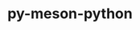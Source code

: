 ---
title: "py-meson-python"
layout: cache
categories: [package, develop-2025-03-30]
meta: {"compilers": ["apple-clang@16.0.0", "gcc@11.1.0", "gcc@11.4.0", "gcc@12.3.0", "gcc@13.2.0", "gcc@7.5.0", "intel-oneapi-compilers@2024.2.1"], "num_specs": 36, "num_specs_by_stack": {"data-vis-sdk": 1, "e4s": 7, "e4s-neoverse-v2": 4, "e4s-oneapi": 5, "e4s-rocm-external": 1, "hep": 3, "ml-darwin-aarch64-mps": 4, "ml-linux-aarch64-cpu": 5, "ml-linux-aarch64-cuda": 5, "ml-linux-x86_64-cpu": 5, "ml-linux-x86_64-cuda": 5, "ml-linux-x86_64-rocm": 4, "radiuss": 1, "root": 36, "tutorial": 1}, "oss": ["sequoia", "ubuntu18.04", "ubuntu20.04", "ubuntu22.04", "ubuntu24.04"], "platforms": ["darwin", "linux"], "stacks": ["data-vis-sdk", "e4s", "e4s-neoverse-v2", "e4s-oneapi", "e4s-rocm-external", "hep", "ml-darwin-aarch64-mps", "ml-linux-aarch64-cpu", "ml-linux-aarch64-cuda", "ml-linux-x86_64-cpu", "ml-linux-x86_64-cuda", "ml-linux-x86_64-rocm", "radiuss", "root", "tutorial"], "targets": ["aarch64", "neoverse_v2", "x86_64_v3"], "versions": ["0.16.0"]}
spec_details: [{"compiler": "gcc@13.2.0", "hash": "2ih5w2mcqm3x2e43trlcssnqaa2dycwf", "os": "ubuntu24.04", "platform": "linux", "size": "-", "stacks": ["ml-linux-x86_64-cpu", "ml-linux-x86_64-cuda", "root"], "target": "x86_64_v3", "variants": ["build_system=python_pip"], "versions": ["0.16.0"]}, {"compiler": "gcc@11.4.0", "hash": "3eaoc7vxsgolax5ytwzobddaaryowbvf", "os": "ubuntu22.04", "platform": "linux", "size": "-", "stacks": ["e4s-neoverse-v2", "root"], "target": "neoverse_v2", "variants": ["build_system=python_pip"], "versions": ["0.16.0"]}, {"compiler": "gcc@13.2.0", "hash": "5fm5v2uifxd4hnz3nqitrfx5qdptr5sy", "os": "ubuntu24.04", "platform": "linux", "size": "-", "stacks": ["ml-linux-x86_64-cpu", "ml-linux-x86_64-cuda", "ml-linux-x86_64-rocm", "root"], "target": "x86_64_v3", "variants": ["build_system=python_pip"], "versions": ["0.16.0"]}, {"compiler": "apple-clang@16.0.0", "hash": "74wkdz2bkoofv7xdvqyzpjp6ml3x4gst", "os": "sequoia", "platform": "darwin", "size": "-", "stacks": ["ml-darwin-aarch64-mps", "root"], "target": "aarch64", "variants": ["build_system=python_pip"], "versions": ["0.16.0"]}, {"compiler": "gcc@13.2.0", "hash": "7h4gnva7k7tt3oqbsjkbpw46z7bwlxky", "os": "ubuntu24.04", "platform": "linux", "size": "-", "stacks": ["ml-linux-x86_64-cpu", "ml-linux-x86_64-cuda", "ml-linux-x86_64-rocm", "root"], "target": "x86_64_v3", "variants": ["build_system=python_pip"], "versions": ["0.16.0"]}, {"compiler": "gcc@11.4.0", "hash": "7oiip3dtbfnvmqzdllrsgqwnc7tunyx6", "os": "ubuntu22.04", "platform": "linux", "size": "-", "stacks": ["e4s", "root"], "target": "x86_64_v3", "variants": ["build_system=python_pip"], "versions": ["0.16.0"]}, {"compiler": "apple-clang@16.0.0", "hash": "aczrblglzrv24v2p2ysl7xxuiwluynxa", "os": "sequoia", "platform": "darwin", "size": "-", "stacks": ["ml-darwin-aarch64-mps", "root"], "target": "aarch64", "variants": ["build_system=python_pip"], "versions": ["0.16.0"]}, {"compiler": "gcc@13.2.0", "hash": "cdgxw4gfouz7uif4qoqiahrcmlbll5kl", "os": "ubuntu24.04", "platform": "linux", "size": "-", "stacks": ["ml-linux-aarch64-cpu", "ml-linux-aarch64-cuda", "root"], "target": "aarch64", "variants": ["build_system=python_pip"], "versions": ["0.16.0"]}, {"compiler": "gcc@11.4.0", "hash": "d2zzgrqzdruj4xtslb2occyucjurq6eq", "os": "ubuntu22.04", "platform": "linux", "size": "-", "stacks": ["e4s", "root"], "target": "x86_64_v3", "variants": ["build_system=python_pip"], "versions": ["0.16.0"]}, {"compiler": "gcc@7.5.0", "hash": "daqrdmreab5gdvy6dgspaucax72izadr", "os": "ubuntu18.04", "platform": "linux", "size": "-", "stacks": ["radiuss", "root"], "target": "x86_64_v3", "variants": ["build_system=python_pip"], "versions": ["0.16.0"]}, {"compiler": "gcc@11.4.0", "hash": "e5gcbj7wg2eq2pjrmuawurd5pdh72glf", "os": "ubuntu22.04", "platform": "linux", "size": "-", "stacks": ["hep", "root"], "target": "x86_64_v3", "variants": ["build_system=python_pip"], "versions": ["0.16.0"]}, {"compiler": "gcc@11.1.0", "hash": "eemn5awtdn534nmpcdlpanjip47ddhsi", "os": "ubuntu20.04", "platform": "linux", "size": "-", "stacks": ["data-vis-sdk", "root"], "target": "x86_64_v3", "variants": ["build_system=python_pip"], "versions": ["0.16.0"]}, {"compiler": "gcc@11.4.0", "hash": "eq6exp5rkqreeeu3ua6w4nxqtdnuxqcd", "os": "ubuntu22.04", "platform": "linux", "size": "-", "stacks": ["e4s", "root"], "target": "x86_64_v3", "variants": ["build_system=python_pip"], "versions": ["0.16.0"]}, {"compiler": "intel-oneapi-compilers@2024.2.1", "hash": "fky7qmi3wiuco2wahvdtp4kgfk3ov6w7", "os": "ubuntu22.04", "platform": "linux", "size": "-", "stacks": ["e4s-oneapi", "root"], "target": "x86_64_v3", "variants": ["build_system=python_pip"], "versions": ["0.16.0"]}, {"compiler": "gcc@11.4.0", "hash": "fqnpwnzczawszzrld3htlcgo3det3khs", "os": "ubuntu22.04", "platform": "linux", "size": "-", "stacks": ["e4s", "root"], "target": "x86_64_v3", "variants": ["build_system=python_pip"], "versions": ["0.16.0"]}, {"compiler": "intel-oneapi-compilers@2024.2.1", "hash": "ga5hwipmxgskdc6lc3uk6gv3v22chdil", "os": "ubuntu22.04", "platform": "linux", "size": "-", "stacks": ["e4s-oneapi", "root"], "target": "x86_64_v3", "variants": ["build_system=python_pip"], "versions": ["0.16.0"]}, {"compiler": "gcc@11.4.0", "hash": "ghqombf4d63khhoauz4cpkfe5uq6bcj4", "os": "ubuntu22.04", "platform": "linux", "size": "-", "stacks": ["e4s-neoverse-v2", "root"], "target": "neoverse_v2", "variants": ["build_system=python_pip"], "versions": ["0.16.0"]}, {"compiler": "gcc@13.2.0", "hash": "gofb4vaebotp6y6geq6ruiurhpslzphl", "os": "ubuntu24.04", "platform": "linux", "size": "-", "stacks": ["ml-linux-aarch64-cpu", "ml-linux-aarch64-cuda", "root"], "target": "aarch64", "variants": ["build_system=python_pip"], "versions": ["0.16.0"]}, {"compiler": "gcc@13.2.0", "hash": "h7e72pn7gqswgd5jzyqslxec5eemt74y", "os": "ubuntu24.04", "platform": "linux", "size": "-", "stacks": ["ml-linux-aarch64-cpu", "ml-linux-aarch64-cuda", "root"], "target": "aarch64", "variants": ["build_system=python_pip"], "versions": ["0.16.0"]}, {"compiler": "gcc@11.4.0", "hash": "hqt5h5f7i6idv6kbriek2pk67oian5oe", "os": "ubuntu22.04", "platform": "linux", "size": "-", "stacks": ["e4s-neoverse-v2", "root"], "target": "neoverse_v2", "variants": ["build_system=python_pip"], "versions": ["0.16.0"]}, {"compiler": "gcc@13.2.0", "hash": "i6c6l3hepynixae6b7c3rjgimcjhuspt", "os": "ubuntu24.04", "platform": "linux", "size": "-", "stacks": ["ml-linux-x86_64-cpu", "ml-linux-x86_64-cuda", "ml-linux-x86_64-rocm", "root"], "target": "x86_64_v3", "variants": ["build_system=python_pip"], "versions": ["0.16.0"]}, {"compiler": "gcc@11.4.0", "hash": "ifi7vfgf5r6zffaz7z3usrgxlww24hef", "os": "ubuntu22.04", "platform": "linux", "size": "-", "stacks": ["hep", "root"], "target": "x86_64_v3", "variants": ["build_system=python_pip"], "versions": ["0.16.0"]}, {"compiler": "gcc@13.2.0", "hash": "j6uipfwjvbbu3ctjsqd3x7yz2fl3pq37", "os": "ubuntu24.04", "platform": "linux", "size": "-", "stacks": ["ml-linux-aarch64-cpu", "ml-linux-aarch64-cuda", "root"], "target": "aarch64", "variants": ["build_system=python_pip"], "versions": ["0.16.0"]}, {"compiler": "gcc@11.4.0", "hash": "jgt3bqwioo2kz6kfswuhzuvohgsl45xa", "os": "ubuntu22.04", "platform": "linux", "size": "-", "stacks": ["hep", "root"], "target": "x86_64_v3", "variants": ["build_system=python_pip"], "versions": ["0.16.0"]}, {"compiler": "gcc@13.2.0", "hash": "k5exzssc6mjrw7wveys3kq33cvvwdpt3", "os": "ubuntu24.04", "platform": "linux", "size": "-", "stacks": ["ml-linux-aarch64-cpu", "ml-linux-aarch64-cuda", "root"], "target": "aarch64", "variants": ["build_system=python_pip"], "versions": ["0.16.0"]}, {"compiler": "intel-oneapi-compilers@2024.2.1", "hash": "kemqjdwj3agyb2r4n7s7oqjzghd3bf67", "os": "ubuntu22.04", "platform": "linux", "size": "-", "stacks": ["e4s-oneapi", "root"], "target": "x86_64_v3", "variants": ["build_system=python_pip"], "versions": ["0.16.0"]}, {"compiler": "apple-clang@16.0.0", "hash": "mpqj6vgjfvf4ngr7hkl6rmcweiqzkpgi", "os": "sequoia", "platform": "darwin", "size": "-", "stacks": ["ml-darwin-aarch64-mps", "root"], "target": "aarch64", "variants": ["build_system=python_pip"], "versions": ["0.16.0"]}, {"compiler": "gcc@12.3.0", "hash": "n6wa55hjv4eciurx5a2h3qahyntqwx2g", "os": "ubuntu22.04", "platform": "linux", "size": "-", "stacks": ["root", "tutorial"], "target": "x86_64_v3", "variants": ["build_system=python_pip"], "versions": ["0.16.0"]}, {"compiler": "apple-clang@16.0.0", "hash": "nfahiv6xy542zfsa2vp3usmswpghsmmf", "os": "sequoia", "platform": "darwin", "size": "-", "stacks": ["ml-darwin-aarch64-mps", "root"], "target": "aarch64", "variants": ["build_system=python_pip"], "versions": ["0.16.0"]}, {"compiler": "intel-oneapi-compilers@2024.2.1", "hash": "qewep2vvimwikxmdvwwkj6upds24txis", "os": "ubuntu22.04", "platform": "linux", "size": "-", "stacks": ["e4s-oneapi", "root"], "target": "x86_64_v3", "variants": ["build_system=python_pip"], "versions": ["0.16.0"]}, {"compiler": "gcc@13.2.0", "hash": "rn3y67ht4row32nztcy6jsr3yuhnlqvi", "os": "ubuntu24.04", "platform": "linux", "size": "-", "stacks": ["ml-linux-x86_64-cpu", "ml-linux-x86_64-cuda", "ml-linux-x86_64-rocm", "root"], "target": "x86_64_v3", "variants": ["build_system=python_pip"], "versions": ["0.16.0"]}, {"compiler": "gcc@11.4.0", "hash": "s34ntm5w3nac3t24wexmnuzbkuo52nwd", "os": "ubuntu22.04", "platform": "linux", "size": "-", "stacks": ["e4s-neoverse-v2", "root"], "target": "neoverse_v2", "variants": ["build_system=python_pip"], "versions": ["0.16.0"]}, {"compiler": "gcc@11.4.0", "hash": "sl4pt5zmv7xkkyowevi2qu3sir6oxbyr", "os": "ubuntu22.04", "platform": "linux", "size": "-", "stacks": ["e4s", "root"], "target": "x86_64_v3", "variants": ["build_system=python_pip"], "versions": ["0.16.0"]}, {"compiler": "gcc@11.4.0", "hash": "txs3jbl3nyejg7uts5hvrikv3nxv2qya", "os": "ubuntu22.04", "platform": "linux", "size": "-", "stacks": ["e4s", "e4s-rocm-external", "root"], "target": "x86_64_v3", "variants": ["build_system=python_pip"], "versions": ["0.16.0"]}, {"compiler": "gcc@11.4.0", "hash": "u7f6lx7hbnihcmro4ziupjiqi463yuol", "os": "ubuntu22.04", "platform": "linux", "size": "-", "stacks": ["e4s", "root"], "target": "x86_64_v3", "variants": ["build_system=python_pip"], "versions": ["0.16.0"]}, {"compiler": "intel-oneapi-compilers@2024.2.1", "hash": "xawferieqdow4ffyfsekk5apiq3d3aiy", "os": "ubuntu22.04", "platform": "linux", "size": "-", "stacks": ["e4s-oneapi", "root"], "target": "x86_64_v3", "variants": ["build_system=python_pip"], "versions": ["0.16.0"]}]
---